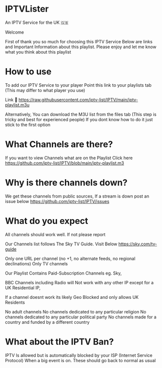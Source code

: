 # IPTVLister
An IPTV Service for the UK 🇬🇧

Welcome 

First of thank you so much for choosing this IPTV Service
Below are links and Important Information about this playlist. Please enjoy and let me know what you think about this playlist

# How to use 

To add our IPTV Service to your player Point this link to your playlists tab (This may differ to what player you use) 

Link 🔗 
https://raw.githubusercontent.com/iptv-list/IPTV/main/iptv-playlist.m3u

Alternatively, You can download the M3U list from the files tab (This step is tricky and best for experienced people) If you dont know how to do it just stick to the first option

# What Channels are there?
If you want to view Channels what are on the Playlist Click here
https://github.com/iptv-list/IPTV/blob/main/iptv-playlist.m3

# Why is there channels down?
We get these channels from public sources, If a stream is down post an issue below 
https://github.com/iptv-list/IPTV/issues

# What do you expect

All channels should work well. If not please report 

Our Channels list follows The Sky TV Guide. Visit Below
https://sky.com/tv-guide 


Only one URL per channel (no +1, no alternate feeds, no regional declinations)
Only TV channels

Our Playlist Contains Paid-Subscription Channels eg. Sky, 

BBC Channels including Radio will Not work with any other IP except for a UK Residential IP,

If a channel doesnt work its likely Geo Blocked and only allows UK Residents

No adult channels
No channels dedicated to any particular religion
No channels dedicated to any particular political party
No channels made for a country and funded by a different country

# What about the IPTV Ban?

IPTV Is allowed but is automatically blocked by your ISP (Internet Service Protocol) When a big event is on. These should go back to normal as usual 
